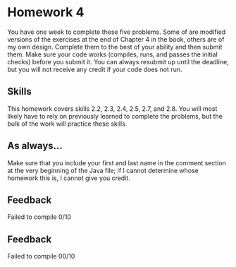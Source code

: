# Homework 4

You have one week to complete these five problems. Some of are modified versions of the exercises at the end of Chapter 4 in the book, others are of my own design. Complete them to the best of your ability and then submit them. Make sure your code works (compiles, runs, and passes the initial checks) before you submit it. You can always resubmit up until the deadline, but you will not receive any credit if your code does not run.

## Skills

This homework covers skills 2.2, 2.3, 2.4, 2.5, 2.7, and 2.8. You will most likely have to rely on previously learned to complete the problems, but the bulk of the work will practice these skills.

## As always...
Make sure that you include your first and last name in the comment section at the very beginning of the Java file; if I cannot determine whose homework this is, I cannot give you credit.

## Feedback
Failed to compile
0/10

## Feedback
Failed to compile
00/10
